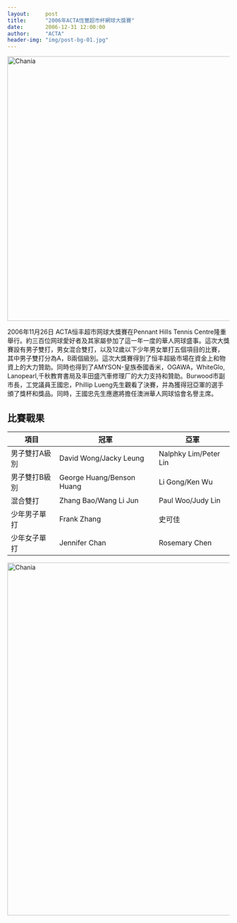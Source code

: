 ```yaml
---
layout:     post
title:      "2006年ACTA恆豐超市杯網球大獎賽"
date:       2006-12-31 12:00:00
author:     "ACTA"
header-img: "img/post-bg-01.jpg"
---
```

<div class="container">
    <img class="img-responsive" src="{{ site.baseurl }}/img/2006-poster.jpg" alt="Chania" width="600" />
</div>
<p>2006年11月26日 ACTA恒丰超市网球大獎賽在Pennant Hills Tennis Centre隆重舉行。約三百位网球愛好者及其家屬參加了這一年一度的華人网球盛事。這次大獎賽設有男子雙打，男女混合雙打，以及12歲以下少年男女單打五個項目的比賽，其中男子雙打分為A，B兩個級別。這次大獎賽得到了恒丰超級市場在資金上和物資上的大力贊助。同時也得到了AMYSON-皇族泰國香米，OGAWA，WhiteGlo, Lanopearl,千秋教育書局及丰田盛汽車修理厂的大力支持和贊助。Burwood市副市長，工党議員王國忠，Phillip Lueng先生觀看了決賽，并為獲得冠亞軍的選手頒了獎杯和獎品。同時，王國忠先生應邀將擔任澳洲華人网球協會名譽主席。</p>
<div class="container">
    <h2>比賽戰果</h2>
    <table class="table">
        <thead>
            <tr>
                <th>項目</th>
                <th>冠軍</th>
                <th>亞軍</th>
            </tr>
        </thead>
        <tbody>
            <tr>
                <td>男子雙打A級別</td>
                <td>David Wong/Jacky Leung</td>
                <td>Nalphky Lim/Peter Lin</td>
            </tr>
            <tr>
                <td>男子雙打B級別</td>
                <td>George Huang/Benson Huang</td>
                <td>Li Gong/Ken Wu</td>
            </tr>
            <tr>
                <td>混合雙打</td>
                <td>Zhang Bao/Wang Li Jun</td>
                <td>Paul Woo/Judy Lin</td>
            </tr>
            <tr>
                <td>少年男子單打</td>
                <td>Frank Zhang</td>
                <td>史可佳</td>
            </tr>
            <tr>
                <td>少年女子單打</td>
                <td>Jennifer Chan</td>
                <td>Rosemary Chen</td>
            </tr>
        </tbody>
    </table>
    <img class="img-responsive" src="{{ site.baseurl }}/img/2006-photo.jpg" alt="Chania" width="800" />
</div>
